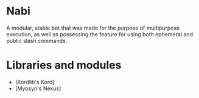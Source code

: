 # Nabi

A modular, stable bot that was made for the purpose of multipurpose execution, as well as possessing the feature for 
using both ephemeral and public slash commands. 

# Libraries and modules
* [Kordlib's Kord]
* [Myosyn's Nexus]
